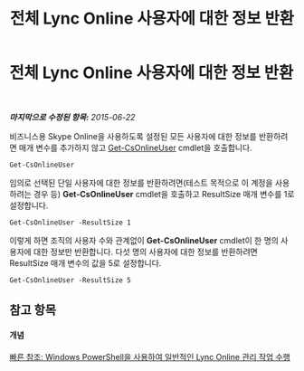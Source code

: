 ﻿---
title: 전체 Lync Online 사용자에 대한 정보 반환
TOCTitle: 전체 Lync Online 사용자에 대한 정보 반환
ms:assetid: 0b59fadf-67e6-48ea-86f1-2efef500ebdf
ms:mtpsurl: https://technet.microsoft.com/ko-kr/library/Dn362769(v=OCS.15)
ms:contentKeyID: 56270212
ms.date: 08/10/2015
mtps_version: v=OCS.15
ms.translationtype: HT
---

# 전체 Lync Online 사용자에 대한 정보 반환

 

_**마지막으로 수정된 항목:** 2015-06-22_

비즈니스용 Skype Online을 사용하도록 설정된 모든 사용자에 대한 정보를 반환하려면 매개 변수를 추가하지 않고 [Get-CsOnlineUser](get-csonlineuser.md) cmdlet을 호출합니다.

    Get-CsOnlineUser

임의로 선택된 단일 사용자에 대한 정보를 반환하려면(테스트 목적으로 이 계정을 사용하려는 경우 등) **Get-CsOnlineUser** cmdlet을 호출하고 ResultSize 매개 변수를 1로 설정합니다.

    Get-CsOnlineUser -ResultSize 1

이렇게 하면 조직의 사용자 수와 관계없이 **Get-CsOnlineUser** cmdlet이 한 명의 사용자에 대한 정보만 반환합니다. 다섯 명의 사용자에 대한 정보를 반환하려면 ResultSize 매개 변수의 값을 5로 설정합니다.

    Get-CsOnlineUser -ResultSize 5

## 참고 항목

#### 개념

[빠른 참조: Windows PowerShell을 사용하여 일반적인 Lync Online 관리 작업 수행](quick-reference-using-windows-powershell-to-do-common-skype-for-business-online-management-tasks.md)

